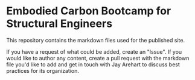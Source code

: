 # Embodied Carbon Bootcamp for Structural Engineers

This repository contains the markdown files used for the published site.

If you have a request of what could be added, create an "Issue". If you would like to author any content, create a pull request with the markdown file you'd like to add and get in touch with Jay Arehart to discuss best practices for its organization.


